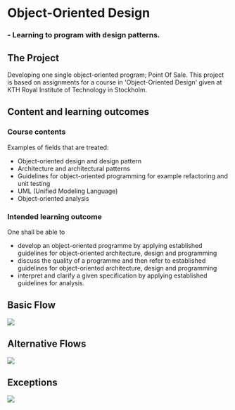 # Object-Oriented Design 
### - Learning to program with design patterns.

## The Project
Developing one single object-oriented program; Point Of Sale.
This project is based on assignments for a course in 'Object-Oriented Design' given at KTH Royal Institute of Technology in Stockholm.

## Content and learning outcomes
### Course contents
Examples of fields that are treated:
* Object-oriented design and design pattern  
* Architecture and architectural patterns  
* Guidelines for object-oriented programming for example refactoring and unit testing
* UML (Unified Modeling Language)  
* Object-oriented analysis
### Intended learning outcome
One shall be able to 
* develop an object-oriented programme by applying established guidelines for object-oriented architecture, design and programming
* discuss the quality of a programme and then refer to established guidelines for object-oriented architecture, design and programming
* interpret and clarify a given specification by applying established guidelines for analysis. 
## Basic Flow
![](https://github.com/VincentFerrigan/kth-iv1350-point-of-sale/blob/main/output/peek_basic_flow.gif)

## Alternative Flows
![](https://github.com/VincentFerrigan/kth-iv1350-point-of-sale/blob/main/output/peek_alternative_flows.gif)

## Exceptions 
![](https://github.com/VincentFerrigan/kth-iv1350-point-of-sale/blob/main/output/peek_exceptions.gif)
